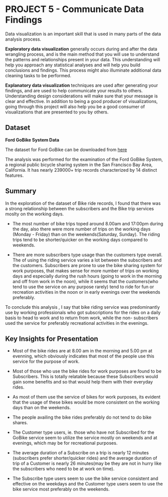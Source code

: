 # PROJECT 5 - Communicate Data Findings

Data visualization is an important skill that is used in many parts of the data analysis process. 

**Exploratory data visualization** generally occurs during and after the data wrangling process, and is the main method that you will use to understand the patterns and relationships present in your data. This understanding will help you approach any statistical analyses and will help you build conclusions and findings. This process might also illuminate additional data cleaning tasks to be performed. 

**Explanatory data visualization** techniques are used after generating your findings, and are used to help communicate your results to others. Understanding design considerations will make sure that your message is clear and effective. In addition to being a good producer of visualizations, going through this project will also help you be a good consumer of visualizations that are presented to you by others.


## Dataset 
**Ford GoBike System Data**

The dataset for Ford GoBike can be downloaded from [here](https://www.lyft.com/bikes/bay-wheels/system-data)

The analysis was performed for the examination of the Ford GoBike System, a regional public bicycle sharing system in the San Francisco Bay Area, California. It has nearly 239000+ trip records characterized by 14 distinct features. 

## Summary

In the exploration of the dataset of Bike ride records, I found that there was a strong relationship between the subscribers and the Bike trip services moslty on the working days.

* The most number of bike trips toped around 8.00am and 17:00pm during the day, also there were more number of trips on the working days (Monday - Friday) than on the weekends(Saturday, Sunday). The riding trips tend to be shorter/quicker on the working days compared to weekends.


* There are  more subscribers type usage than the customers type overall. The of using the riding service varies a lot between the subscribers and the customers. Subscribers are prone to use the bike sharing system for work purposes, that makes sense for more number of trips on working days and especially during the rush hours (going to work in the morning and off from work in the noon), while it seems that the customers(who tend to use the service on any purpose rarely) tend to ride for fun or recreation activities in the noon or in early evenings over the weekends preferably.

To conclude this analysis , I say that bike riding service was predominantly use by working professionals who got subscriptions for the rides on a daily basis to head to work and to return from work, while the non- subscribers used the service for preferably recreational activities in the evenings.

## Key Insights for Presentation

* Most of the bike rides are at 8.00 am in the morning and 5.00 pm at evenning, which obviously indicates that most of the people use this service for the purpose of work. 


* Most of those who use the bike rides for work purposes are found to be Subscribers. This is totally relatable because these Subscribers would gain some benefits and so that would help them with their everyday rides.


* As most of them use the service of bikes for work purposes, its evident that the usage of these bikes would be more consistent on the working days than on the weekends. 


* The people availing the bike rides preferably do not tend to do bike shares. 


* The Customer type users, ie. those who have not Subscribed for the GoBike service seem to utilize the service mostly on weekends and at evenings, which  may be for recreational purposes.


* The average duration of a Subscribe on a trip is nearly 12 minutes (subscribers prefer shorter/quicker rides) and the average duration of trip of a Customer is nearly 26 minutes(may be they are not in hurry like the subscribers who need to be at work on time).


* The Subscribe type users seem to use the bike service consistent and effective on the weekdays and the Customer type users seem to use the bike service most preferably on the weekends.

